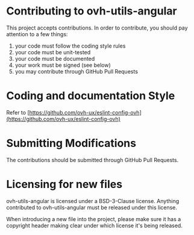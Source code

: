 # Contributing to ovh-utils-angular

This project accepts contributions. In order to contribute, you should
pay attention to a few things:

1. your code must follow the coding style rules
2. your code must be unit-tested
3. your code must be documented
4. your work must be signed (see below)
5. you may contribute through GitHub Pull Requests

# Coding and documentation Style

Refer to [https://github.com/ovh-ux/eslint-config-ovh](https://github.com/ovh-ux/eslint-config-ovh)

# Submitting Modifications

The contributions should be submitted through GitHub Pull Requests.

# Licensing for new files

ovh-utils-angular is licensed under a BSD-3-Clause license. Anything
contributed to ovh-utils-angular must be released under this license.

When introducing a new file into the project, please make sure it has a
copyright header making clear under which license it's being released.
